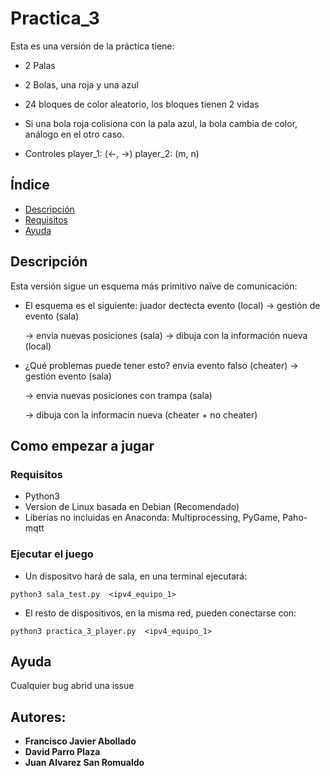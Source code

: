 # Practica_3

Esta es una versión de la práctica tiene:

* 2 Palas

* 2 Bolas, una roja y una azul

* 24 bloques de color aleatorio, los bloques tienen 2 vidas

* Si una bola roja colisiona con la pala azul, la bola cambia de color, análogo en el otro caso.

* Controles player_1: (←, →) player_2: (m, n)

## Índice

- [Descripción](#Descripción)
- [Requisitos](#Requisitos)
- [Ayuda](#Ayuda)

## Descripción

Esta versión sigue un esquema más primitivo naïve de comunicación:
* El esquema es el siguiente: juador dectecta evento (local) -> gestión de evento (sala) 

    -> envia nuevas posiciones (sala) -> dibuja con la información nueva (local)
    
* ¿Qué problemas puede tener esto?
    envia evento falso (cheater) -> gestión evento (sala)
    
    -> envia nuevas posiciones con trampa (sala)
    
    -> dibuja con la informacin nueva (cheater + no cheater)
    

## Como empezar a jugar

### Requisitos

* Python3 
* Version de Linux basada en Debian (Recomendado)
* Liberías no incluidas en Anaconda: Multiprocessing, PyGame, Paho-mqtt



### Ejecutar el juego

* Un dispositvo hará de sala, en una terminal ejecutará:
```
python3 sala_test.py  <ipv4_equipo_1>
```
* El resto de dispositivos, en la misma red, pueden conectarse con:
```
python3 practica_3_player.py  <ipv4_equipo_1>
```
## Ayuda

Cualquier bug abrid una issue


## Autores:

 - **Francisco Javier Abollado**
 - **David Parro Plaza**
 - **Juan Alvarez San Romualdo**
